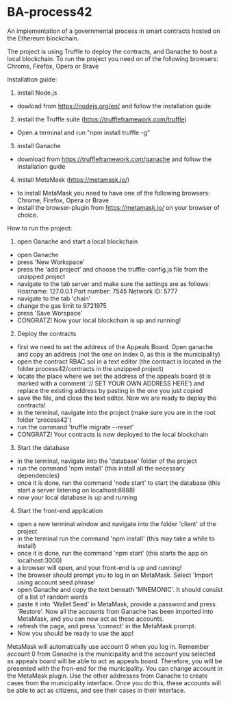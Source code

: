 # BA-process42

An implementation of a governmental process in smart contracts hosted on the Ethereum blockchain.

The project is using Truffle to deploy the contracts, and Ganache to host a local blockchain.
To run the project you need on of the following browsers: Chrome, Firefox, Opera or Brave

Installation guide:

1. install Node.js

- dowload from https://nodejs.org/en/ and follow the installation guide

2. install the Truffle suite (https://truffleframework.com/truffle)

- Open a terminal and run "npm install truffle -g"

3. install Ganache

- download from https://truffleframework.com/ganache and follow the installation guide

4. install MetaMask (https://metamask.io/)

- to install MetaMask you need to have one of the following browsers: Chrome, Firefox, Opera or Brave
- install the browser-plugin from https://metamask.io/ on your browser of choice.



How to run the project:

1. open Ganache and start a local blockchain

- open Ganache
- press 'New Workspace'
- press the 'add project' and choose the truffle-config.js file from the unzipped project
- navigate to the tab server and make sure the settings are as follows:
  Hostname: 127.0.0.1
  Port number: 7545
  Network ID: 5777
- navigate to the tab 'chain'
- change the gas limit to 9721975
- press 'Save Worspace'
- CONGRATZ! Now your local blockchain is up and running!

2. Deploy the contracts

- first we need to set the address of the Appeals Board. Open ganache and copy an address (not the one on index 0, as this is the municipality)
- open the contract RBAC.sol in a text editor (the contract is located in the folder process42/contracts in the unzipped project)
- locate the place where we set the address of the appeals board (it is marked with a comment '// SET YOUR OWN ADDRESS HERE') and replace the existing address by pasting in the one you just copied
- save the file, and close the text editor. Now we are ready to deploy the contracts!
- in the terminal, navigate into the project (make sure you are in the root folder 'process42')
- run the command 'truffle migrate --reset'
- CONGRATZ! Your contracts is now deployed to the local blockchain

3. Start the database

- in the terminal, navigate into the 'database' folder of the project
- run the command 'npm install' (this install all the necessary dependencies)
- once it is done, run the command 'node start' to start the database (this start a server listening on localhost:8888)
- now your local database is up and running

4. Start the front-end application

- open a new terminal window and navigate into the folder 'client' of the project
- in the terminal run the command 'npm install' (this may take a while to install)
- once it is done, run the command 'npm start' (this starts the app on localhost:3000)
- a browser will open, and your front-end is up and running!
- the browser should prompt you to log in on MetaMask. Select 'Import using account seed phrase'
- open Ganache and copy the text beneath 'MNEMONIC'. It should consist of a list of random words
- paste it into 'Wallet Seed' in MetaMask, provide a password and press 'Restore'. Now all the accounts from Ganache has been imported into MetaMask, and you can now act as these accounts.
- refresh the page, and press 'connect' in the MetaMask prompt.
- Now you should be ready to use the app!

MetaMask will automatically use account 0 when you log in. Remember account 0 from Ganache is the municipality and the account you selected as appeals board will be able to act as appeals board. Therefore, you will be presented with the fron-end for the municipality. You can change account in the MetaMask plugin. Use the other addresses from Ganache to create cases from the municipality interface. Once you do this, these accounts will be able to act as citizens, and see their cases in their interface.
